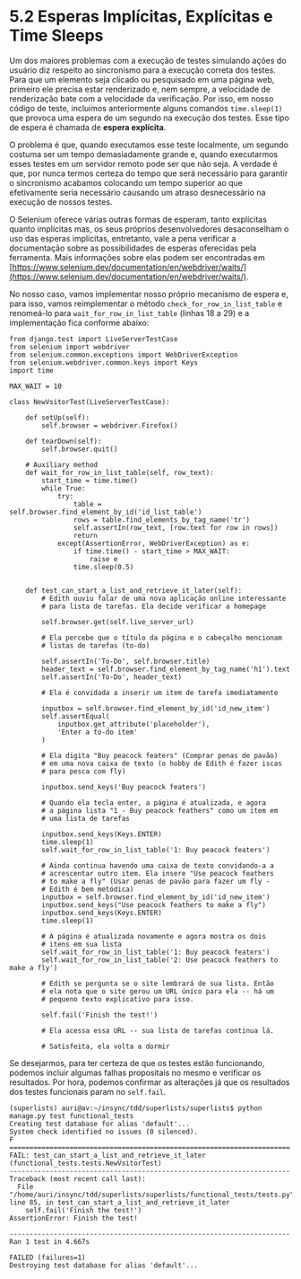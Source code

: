 # 5.2 Esperas Implícitas, Explícitas e Time Sleeps

Um dos maiores problemas com a execução de testes simulando ações do usuário diz respeito ao sincronismo para a execução correta dos testes. Para que um elemento seja clicado ou pesquisado em uma página web, primeiro ele precisa estar renderizado e, nem sempre, a velocidade de renderização bate com a velocidade da verificação. Por isso, em nosso código de teste, incluímos anteriormente alguns comandos `time.sleep(1)` que provoca uma espera de um segundo na execução dos testes. Esse tipo de espera é chamada de **espera explícita**.

O problema é que, quando executamos esse teste localmente, um segundo costuma ser um tempo demasiadamente grande e, quando executarmos esses testes em um servidor remoto pode ser que não seja. A verdade é que, por nunca termos certeza do tempo que será necessário para garantir o sincronismo acabamos colocando um tempo superior ao que efetivamente seria necessário causando um atraso desnecessário na execução de nossos testes.

O Selenium oferece várias outras formas de esperam, tanto explícitas quanto implícitas mas, os seus próprios desenvolvedores desaconselham o uso das esperas implícitas, entretanto, vale a pena verificar a documentação sobre as possibilidades de esperas oferecidas pela ferramenta. Mais informações sobre elas podem ser encontradas em [https://www.selenium.dev/documentation/en/webdriver/waits/](https://www.selenium.dev/documentation/en/webdriver/waits/).

No nosso caso, vamos implementar nosso próprio mecanismo de espera e, para isso, vamos reimplementar o método `check_for_row_in_list_table` e renomeá-lo para `wait_for_row_in_list_table` \(linhas 18 a 29\) e a implementação fica conforme abaixo:

```text
from django.test import LiveServerTestCase
from selenium import webdriver
from selenium.common.exceptions import WebDriverException
from selenium.webdriver.common.keys import Keys
import time

MAX_WAIT = 10

class NewVsitorTest(LiveServerTestCase):

	def setUp(self):
		self.browser = webdriver.Firefox()

	def tearDown(self):
		self.browser.quit()

	# Auxiliary method 
	def wait_for_row_in_list_table(self, row_text):
		start_time = time.time()
		while True:
			try:
				table = self.browser.find_element_by_id('id_list_table')
				rows = table.find_elements_by_tag_name('tr')
				self.assertIn(row_text, [row.text for row in rows])
				return
			except(AssertionError, WebDriverException) as e:
				if time.time() - start_time > MAX_WAIT:
					raise e
				time.sleep(0.5)


	def test_can_start_a_list_and_retrieve_it_later(self):
		# Edith ouviu falar de uma nova aplicação online interessante
		# para lista de tarefas. Ela decide verificar a homepage

		self.browser.get(self.live_server_url)

		# Ela percebe que o título da página e o cabeçalho mencionam
		# listas de tarefas (to-do)

		self.assertIn('To-Do', self.browser.title)
		header_text = self.browser.find_element_by_tag_name('h1').text
		self.assertIn('To-Do', header_text)
		
		# Ela é convidada a inserir um item de tarefa imediatamente

		inputbox = self.browser.find_element_by_id('id_new_item')
		self.assertEqual(
			inputbox.get_attribute('placeholder'),
			'Enter a to-do item'
		)

		# Ela digita "Buy peacock featers" (Comprar penas de pavão)
		# em uma nova caixa de texto (o hobby de Edith é fazer iscas
		# para pesca com fly)

		inputbox.send_keys('Buy peacock featers')

		# Quando ela tecla enter, a página é atualizada, e agora
		# a página lista "1 - Buy peacock feathers" como um item em 
		# uma lista de tarefas

		inputbox.send_keys(Keys.ENTER)
		time.sleep(1)
		self.wait_for_row_in_list_table('1: Buy peacock featers')

		# Ainda continua havendo uma caixa de texto convidando-a a 
		# acrescentar outro item. Ela insere "Use peacock feathers 
		# to make a fly" (Usar penas de pavão para fazer um fly - 
		# Edith é bem metódica)
		inputbox = self.browser.find_element_by_id('id_new_item')
		inputbox.send_keys("Use peacock feathers to make a fly")
		inputbox.send_keys(Keys.ENTER)
		time.sleep(1)

		# A página é atualizada novamente e agora mostra os dois
		# itens em sua lista
		self.wait_for_row_in_list_table('1: Buy peacock featers')
		self.wait_for_row_in_list_table('2: Use peacock feathers to make a fly')

		# Edith se pergunta se o site lembrará de sua lista. Então
		# ela nota que o site gerou um URL único para ela -- há um 
		# pequeno texto explicativo para isso.

		self.fail('Finish the test!')

		# Ela acessa essa URL -- sua lista de tarefas continua lá.

		# Satisfeita, ela volta a dormir
```

Se desejarmos, para ter certeza de que os testes estão funcionando, podemos incluir algumas falhas propositais no mesmo e verificar os resultados. Por hora, podemos confirmar as alterações já que os resultados dos testes funcionais param no `self.fail`.

```text
(superlists) auri@av:~/insync/tdd/superlists/superlists$ python manage.py test functional_tests
Creating test database for alias 'default'...
System check identified no issues (0 silenced).
F
======================================================================
FAIL: test_can_start_a_list_and_retrieve_it_later (functional_tests.tests.NewVsitorTest)
----------------------------------------------------------------------
Traceback (most recent call last):
  File "/home/auri/insync/tdd/superlists/superlists/functional_tests/tests.py", line 85, in test_can_start_a_list_and_retrieve_it_later
    self.fail('Finish the test!')
AssertionError: Finish the test!

----------------------------------------------------------------------
Ran 1 test in 4.667s

FAILED (failures=1)
Destroying test database for alias 'default'...
```



